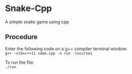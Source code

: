 # Snake-Cpp
A simple snake game using cpp

## Procedure
Enter the following code on a g++ compiler terminal window:<br/>
```g++ -std=c++11 same.cpp -o run -lncurses```

To run the file:<br/>
```./run```
